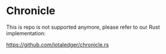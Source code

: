 # Chronicle
This is repo is not supported anymore, please refer to our Rust implementation:

https://github.com/iotaledger/chronicle.rs
